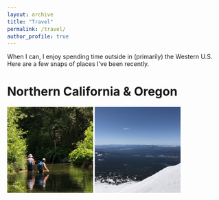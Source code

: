 ```yaml
---
layout: archive
title: "Travel"
permalink: /travel/
author_profile: true
---
```



When I can, I enjoy spending time outside in (primarily) the Western U.S. Here are a few snaps of places I've been recently.

Northern California & Oregon
==========================
<img src="/files/norcal_fishing.jpg" style="width:200px;"/>
<img src="/files/bachelor_view.jpg" style="width:200px;"/>
